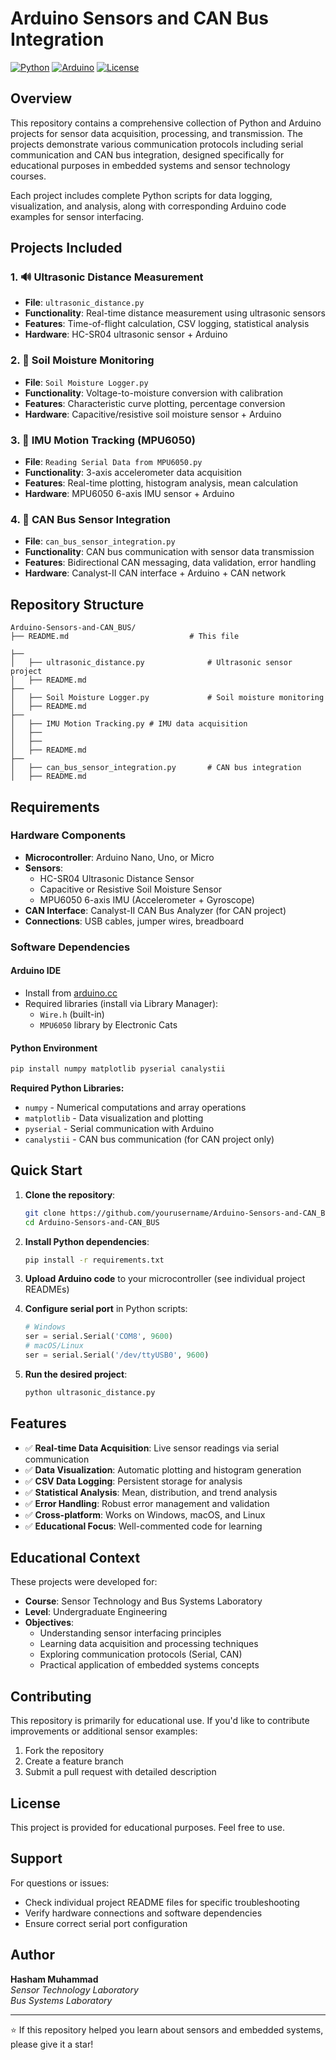 # Arduino Sensors and CAN Bus Integration

[![Python](https://img.shields.io/badge/Python-3.x-blue.svg)](https://www.python.org/)
[![Arduino](https://img.shields.io/badge/Arduino-IDE-00979D.svg)](https://www.arduino.cc/)
[![License](https://img.shields.io/badge/License-Educational-green.svg)](#)

## Overview

This repository contains a comprehensive collection of Python and Arduino projects for sensor data acquisition, processing, and transmission. The projects demonstrate various communication protocols including serial communication and CAN bus integration, designed specifically for educational purposes in embedded systems and sensor technology courses.

Each project includes complete Python scripts for data logging, visualization, and analysis, along with corresponding Arduino code examples for sensor interfacing.

## Projects Included

### 1. 🔊 Ultrasonic Distance Measurement
- **File**: `ultrasonic_distance.py`
- **Functionality**: Real-time distance measurement using ultrasonic sensors
- **Features**: Time-of-flight calculation, CSV logging, statistical analysis
- **Hardware**: HC-SR04 ultrasonic sensor + Arduino

### 2. 🌱 Soil Moisture Monitoring
- **File**: `Soil Moisture Logger.py`
- **Functionality**: Voltage-to-moisture conversion with calibration
- **Features**: Characteristic curve plotting, percentage conversion
- **Hardware**: Capacitive/resistive soil moisture sensor + Arduino

### 3. 📱 IMU Motion Tracking (MPU6050)
- **File**: `Reading Serial Data from MPU6050.py`
- **Functionality**: 3-axis accelerometer data acquisition
- **Features**: Real-time plotting, histogram analysis, mean calculation
- **Hardware**: MPU6050 6-axis IMU sensor + Arduino

### 4. 🚗 CAN Bus Sensor Integration
- **File**: `can_bus_sensor_integration.py`
- **Functionality**: CAN bus communication with sensor data transmission
- **Features**: Bidirectional CAN messaging, data validation, error handling
- **Hardware**: Canalyst-II CAN interface + Arduino + CAN network

## Repository Structure

```
Arduino-Sensors-and-CAN_BUS/
├── README.md                           # This file

├── 
│   ├── ultrasonic_distance.py              # Ultrasonic sensor project
│   ├── README.md                        
├── 
│   ├── Soil Moisture Logger.py             # Soil moisture monitoring
│   ├── README.md                     
├── 
│   ├── IMU Motion Tracking.py # IMU data acquisition
│   ├──
│   ├──
│   ├── README.md                       
├── 
│   ├── can_bus_sensor_integration.py       # CAN bus integration
│   ├── README.md                       

```

## Requirements

### Hardware Components
- **Microcontroller**: Arduino Nano, Uno, or Micro
- **Sensors**:
  - HC-SR04 Ultrasonic Distance Sensor
  - Capacitive or Resistive Soil Moisture Sensor
  - MPU6050 6-axis IMU (Accelerometer + Gyroscope)
- **CAN Interface**: Canalyst-II CAN Bus Analyzer (for CAN project)
- **Connections**: USB cables, jumper wires, breadboard

### Software Dependencies

#### Arduino IDE
- Install from [arduino.cc](https://www.arduino.cc/en/software)
- Required libraries (install via Library Manager):
  - `Wire.h` (built-in)
  - `MPU6050` library by Electronic Cats

#### Python Environment
```bash
pip install numpy matplotlib pyserial canalystii
```

**Required Python Libraries:**
- `numpy` - Numerical computations and array operations
- `matplotlib` - Data visualization and plotting
- `pyserial` - Serial communication with Arduino
- `canalystii` - CAN bus communication (for CAN project only)

## Quick Start

1. **Clone the repository**:
   ```bash
   git clone https://github.com/yourusername/Arduino-Sensors-and-CAN_BUS.git
   cd Arduino-Sensors-and-CAN_BUS
   ```

2. **Install Python dependencies**:
   ```bash
   pip install -r requirements.txt
   ```

3. **Upload Arduino code** to your microcontroller (see individual project READMEs)

4. **Configure serial port** in Python scripts:
   ```python
   # Windows
   ser = serial.Serial('COM8', 9600)
   # macOS/Linux
   ser = serial.Serial('/dev/ttyUSB0', 9600)
   ```

5. **Run the desired project**:
   ```bash
   python ultrasonic_distance.py
   ```

## Features

- ✅ **Real-time Data Acquisition**: Live sensor readings via serial communication
- ✅ **Data Visualization**: Automatic plotting and histogram generation
- ✅ **CSV Data Logging**: Persistent storage for analysis
- ✅ **Statistical Analysis**: Mean, distribution, and trend analysis
- ✅ **Error Handling**: Robust error management and validation
- ✅ **Cross-platform**: Works on Windows, macOS, and Linux
- ✅ **Educational Focus**: Well-commented code for learning

## Educational Context

These projects were developed for:
- **Course**: Sensor Technology and Bus Systems Laboratory
- **Level**: Undergraduate Engineering
- **Objectives**: 
  - Understanding sensor interfacing principles
  - Learning data acquisition and processing techniques
  - Exploring communication protocols (Serial, CAN)
  - Practical application of embedded systems concepts

## Contributing

This repository is primarily for educational use. If you'd like to contribute improvements or additional sensor examples:

1. Fork the repository
2. Create a feature branch
3. Submit a pull request with detailed description

## License

This project is provided for educational purposes. Feel free to use.

## Support

For questions or issues:
- Check individual project README files for specific troubleshooting
- Verify hardware connections and software dependencies
- Ensure correct serial port configuration

## Author

**Hasham Muhammad**  
*Sensor Technology Laboratory*  
*Bus Systems Laboratory*

---

⭐ If this repository helped you learn about sensors and embedded systems, please give it a star!
